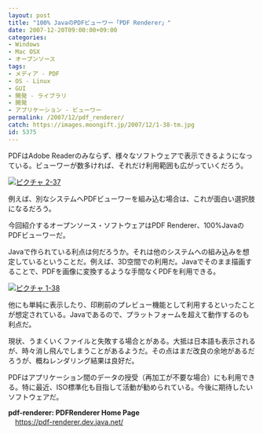```yaml
---
layout: post
title: "100% JavaのPDFビューワー「PDF Renderer」"
date: 2007-12-20T09:00:00+09:00
categories:
- Windows
- Mac OSX
- オープンソース
tags: 
- メディア - PDF
- OS - Linux
- GUI
- 開発 - ライブラリ
- 開発
- アプリケーション - ビューワー
permalink: /2007/12/pdf_renderer/
catch: https://images.moongift.jp/2007/12/1-38-tm.jpg
id: 5375
---
```

PDFはAdobe Readerのみならず、様々なソフトウェアで表示できるようになっている。ビューワーが数多ければ、それだけ利用範囲も広がっていくだろう。   
  
[![ピクチャ 2-37](https://images.moongift.jp/2007/12/2-37-tm.jpg)](https://images.moongift.jp/2007/12/2-37.png)  
  
例えば、別なシステムへPDFビューワーを組み込む場合は、これが面白い選択肢になるだろう。   
  
今回紹介するオープンソース・ソフトウェアはPDF Renderer、100%JavaのPDFビューワーだ。   
<!--more-->  
Javaで作られている利点は何だろうか。それは他のシステムへの組み込みを想定しているということだ。例えば、3D空間での利用だ。Javaでそのまま描画することで、PDFを画像に変換するような手間なくPDFを利用できる。   
  
[![ピクチャ 1-38](https://images.moongift.jp/2007/12/1-38-tm.jpg)](https://images.moongift.jp/2007/12/1-38.png)  
  
他にも単純に表示したり、印刷前のプレビュー機能として利用するといったことが想定されている。Javaであるので、プラットフォームを超えて動作するのも利点だ。   
  
現状、うまくいくファイルと失敗する場合とがある。大抵は日本語も表示されるが、時々消し飛んでしまうことがあるようだ。その点はまだ改良の余地があるだろうが、概ねレンダリング結果は良好だ。   
  
PDFはアプリケーション間のデータの授受（再加工が不要な場合）にも利用できる。特に最近、ISO標準化も目指して活動が勧められている。今後に期待したいソフトウェアだ。   
  
**pdf-renderer: PDFRenderer Home Page**   
　[https://pdf-renderer.dev.java.net/   
](https://pdf-renderer.dev.java.net/)


